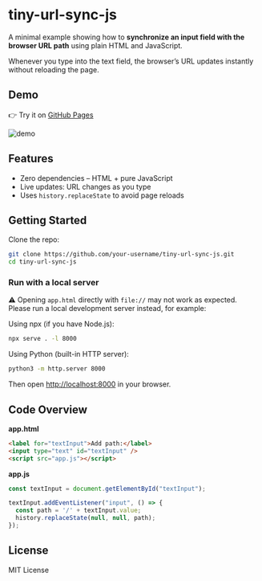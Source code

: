 # tiny-url-sync-js

A minimal example showing how to **synchronize an input field with the browser URL path** using plain HTML and JavaScript.

Whenever you type into the text field, the browser’s URL updates instantly without reloading the page.

## Demo

👉 Try it on [GitHub Pages](https://signothecat.github.io/tiny-url-sync-js/)

![demo](./screenshot.gif)

## Features

- Zero dependencies – HTML + pure JavaScript
- Live updates: URL changes as you type
- Uses `history.replaceState` to avoid page reloads

## Getting Started

Clone the repo:

```zsh
git clone https://github.com/your-username/tiny-url-sync-js.git
cd tiny-url-sync-js
```

### Run with a local server

⚠️ Opening `app.html` directly with `file://` may not work as expected.
Please run a local development server instead, for example:

Using npx (if you have Node.js):

```zsh
npx serve . -l 8000
```

Using Python (built-in HTTP server):

```zsh
python3 -m http.server 8000
```

Then open [http://localhost:8000](http://localhost:8000) in your browser.

## Code Overview

**app.html**
```html
<label for="textInput">Add path:</label>
<input type="text" id="textInput" />
<script src="app.js"></script>
```

**app.js**
```js
const textInput = document.getElementById("textInput");

textInput.addEventListener("input", () => {
  const path = '/' + textInput.value;
  history.replaceState(null, null, path);
});
```

## License

MIT License
